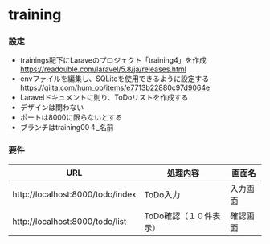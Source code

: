 # training
### 設定

- trainings配下にLaraveのプロジェクト「training4」を作成  
https://readouble.com/laravel/5.8/ja/releases.html  
- envファイルを編集し、SQLiteを使用できるように設定する  
https://qiita.com/hum_op/items/e7713b22880c97d9064e  
- Laravelドキュメントに則り、ToDoリストを作成する
- デザインは問わない
- ポートは8000に限らないとする
- ブランチはtraining00４_名前


### 要件

|  URL  |  処理内容  | 画面名 |
| ---- | ---- | ---- |
|  http://localhost:8000/todo/index  |  ToDo入力 | 入力画面 |
|  http://localhost:8000/todo/list  |  ToDo確認（１０件表示）  | 確認画面 |
